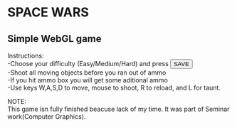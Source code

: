 <h1> SPACE WARS </h1>

<h2>Simple WebGL game</h2>

Instructions:<br>
  -Choose your difficulty (Easy/Medium/Hard) and press <button> SAVE </button><br>
  -Shoot all moving objects before you ran out of ammo<br>
  -If you hit ammo box you will get some aditional ammo<br>
  -Use keys W,A,S,D to move, mouse to shoot, R to reload, and L for taunt.<br>
 
 
 NOTE:<br>
 This game isn fully finished beacuse lack of my time. It was part of Seminar work(Computer Graphics).
